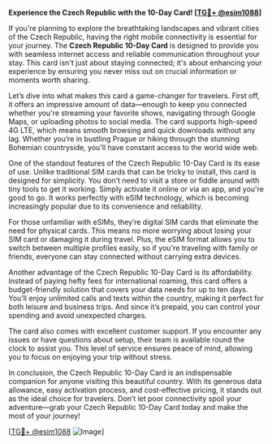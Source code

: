 **Experience the Czech Republic with the 10-Day Card! [[TG💪+ @esim1088](https://t.me/s/esim1088)]**

If you're planning to explore the breathtaking landscapes and vibrant cities of the Czech Republic, having the right mobile connectivity is essential for your journey. The **Czech Republic 10-Day Card** is designed to provide you with seamless internet access and reliable communication throughout your stay. This card isn't just about staying connected; it's about enhancing your experience by ensuring you never miss out on crucial information or moments worth sharing.

Let’s dive into what makes this card a game-changer for travelers. First off, it offers an impressive amount of data—enough to keep you connected whether you're streaming your favorite shows, navigating through Google Maps, or uploading photos to social media. The card supports high-speed 4G LTE, which means smooth browsing and quick downloads without any lag. Whether you’re in bustling Prague or hiking through the stunning Bohemian countryside, you'll have constant access to the world wide web.

One of the standout features of the Czech Republic 10-Day Card is its ease of use. Unlike traditional SIM cards that can be tricky to install, this card is designed for simplicity. You don’t need to visit a store or fiddle around with tiny tools to get it working. Simply activate it online or via an app, and you're good to go. It works perfectly with eSIM technology, which is becoming increasingly popular due to its convenience and reliability.

For those unfamiliar with eSIMs, they’re digital SIM cards that eliminate the need for physical cards. This means no more worrying about losing your SIM card or damaging it during travel. Plus, the eSIM format allows you to switch between multiple profiles easily, so if you're traveling with family or friends, everyone can stay connected without carrying extra devices.

Another advantage of the Czech Republic 10-Day Card is its affordability. Instead of paying hefty fees for international roaming, this card offers a budget-friendly solution that covers your data needs for up to ten days. You’ll enjoy unlimited calls and texts within the country, making it perfect for both leisure and business trips. And since it’s prepaid, you can control your spending and avoid unexpected charges.

The card also comes with excellent customer support. If you encounter any issues or have questions about setup, their team is available round the clock to assist you. This level of service ensures peace of mind, allowing you to focus on enjoying your trip without stress.

In conclusion, the Czech Republic 10-Day Card is an indispensable companion for anyone visiting this beautiful country. With its generous data allowance, easy activation process, and cost-effective pricing, it stands out as the ideal choice for travelers. Don’t let poor connectivity spoil your adventure—grab your Czech Republic 10-Day Card today and make the most of your journey! 

[[TG💪+ @esim1088](https://t.me/s/esim1088) ![Image](https://i.postimg.cc/Y0z9fWf4/image.png)]